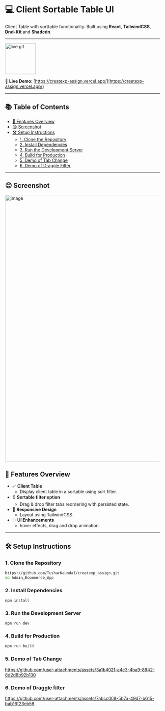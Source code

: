 # 💻 Client Sortable Table UI

Client Table with sorttable functionality. Built using **React**, **TailwindCSS**, **Dnd-Kit** and **Shadcdn**.

---

<img width="100" height="100" alt="live gif" src="https://github.com/user-attachments/assets/24d4bf79-e53a-4a64-9fa4-6c6bad86eef0" />

🔗 **Live Demo**: [https://createxp-assign.vercel.app/](https://createxp-assign.vercel.app/)

---
## 📚 Table of Contents

- [🚀 Features Overview](#-features-overview)
- [😊 Screenshot](#-screenshot)
- [🛠️ Setup Instructions](#️-setup-instructions)
  - [1. Clone the Repository](#1-clone-the-repository)
  - [2. Install Dependencies](#2-install-dependencies)
  - [3. Run the Development Server](#3-run-the-development-server)
  - [4. Build for Production](#4-build-for-production)
  - [5. Demo of Tab Change](#5-demo-of-tab-change)
  - [6. Demo of Draggle Filter](#6-demo-of-draggle-filter)

---

## 😊 Screenshot

<img width="1918" height="865" alt="image" src="https://github.com/user-attachments/assets/41213c92-8d05-4455-a02d-2b9793434837" />

## 🚀 Features Overview

- ✅ **Client Table**
  - Display client table in a sortable using sort filter.
- 🔃 **Sortable filter option**
  - Drag & drop filter tabs reordering with persisted state.
- 📱 **Responsive Design**
  - Layout using TailwindCSS.
- ✨ **UI Enhancements**
  - hover effects, drag and drop animation.

---

## 🛠️ Setup Instructions

### 1. **Clone the Repository**
   ```bash
   https://github.com/TusharKaundal/createxp_assign.git
   cd Admin_Ecommerce_App
   ```
### 2. **Install Dependencies**

   ```bash
   npm install

   ```

### 3. **Run the Development Server**

   ```bash
   npm run dev

   ```

### 4. **Build for Production**

   ```bash
   npm run build

   ```

### 5. **Demo of Tab Change**

https://github.com/user-attachments/assets/3a1b4021-a4c3-4ba9-8842-8d2d8b92b130

### 6. **Demo of Draggle filter**

https://github.com/user-attachments/assets/7abcc008-5b7a-49d7-b615-bab16f23eb56


